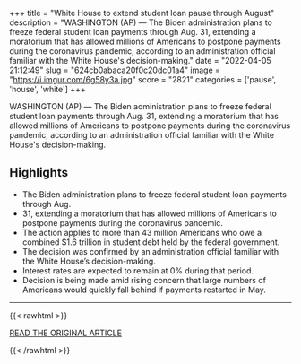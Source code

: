 +++
title = "White House to extend student loan pause through August"
description = "WASHINGTON (AP) — The Biden administration plans to freeze federal student loan payments through Aug. 31, extending a moratorium that has allowed millions of Americans to postpone payments during the coronavirus pandemic, according to an administration official familiar with the White House's decision-making."
date = "2022-04-05 21:12:49"
slug = "624cb0abaca20f0c20dc01a4"
image = "https://i.imgur.com/6g58y3a.jpg"
score = "2821"
categories = ['pause', 'house', 'white']
+++

WASHINGTON (AP) — The Biden administration plans to freeze federal student loan payments through Aug. 31, extending a moratorium that has allowed millions of Americans to postpone payments during the coronavirus pandemic, according to an administration official familiar with the White House's decision-making.

## Highlights

- The Biden administration plans to freeze federal student loan payments through Aug.
- 31, extending a moratorium that has allowed millions of Americans to postpone payments during the coronavirus pandemic.
- The action applies to more than 43 million Americans who owe a combined $1.6 trillion in student debt held by the federal government.
- The decision was confirmed by an administration official familiar with the White House’s decision-making.
- Interest rates are expected to remain at 0% during that period.
- Decision is being made amid rising concern that large numbers of Americans would quickly fall behind if payments restarted in May.

---

{{< rawhtml >}}
  <p class="article-category">
    <a target="_blank" href="https://apnews.com/article/covid-business-health-education-d54907ea99a6745dc9f832435beda751">READ THE ORIGINAL ARTICLE</a>
  </p>
{{< /rawhtml >}}
